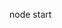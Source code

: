 <!-- 启动 -->
node start

<!-- 搭建了 express 服务器 -->

<!-- 文件介绍 -->
<!-- routes 文件是 接受用户传过来的数据 -->
<!-- DATA 文件是返回数据的来源 -->
<!-- start.js 启动项目 -->
<!-- router.js 引流并转发， 最后在app.js导入 -->
<!-- app.js 收集路由 -->
